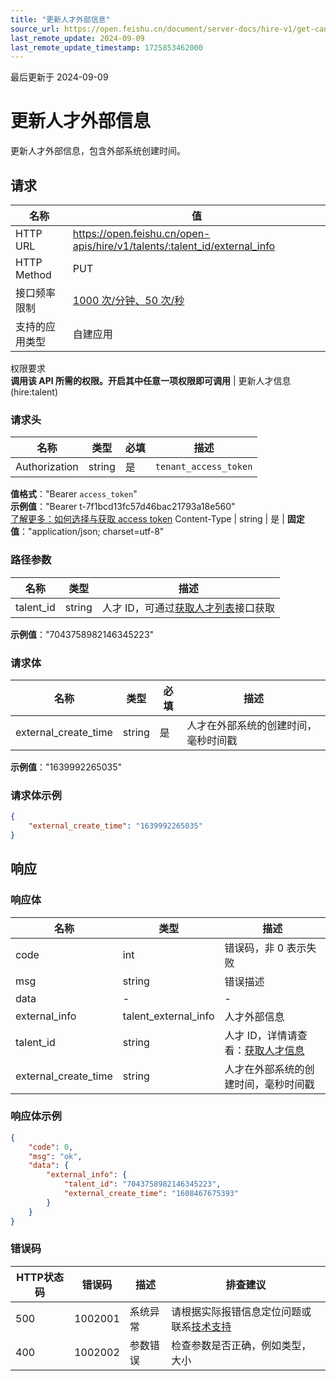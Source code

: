 ```yaml
---
title: "更新人才外部信息"
source_url: https://open.feishu.cn/document/server-docs/hire-v1/get-candidates/import-external-system-information/update
last_remote_update: 2024-09-09
last_remote_update_timestamp: 1725853462000
---
```

最后更新于 2024-09-09

# 更新人才外部信息

更新人才外部信息，包含外部系统创建时间。

## 请求
名称 | 值
---|---
HTTP URL | https://open.feishu.cn/open-apis/hire/v1/talents/:talent_id/external_info
HTTP Method | PUT
接口频率限制 | [1000 次/分钟、50 次/秒](https://open.feishu.cn/document/ukTMukTMukTM/uUzN04SN3QjL1cDN)
支持的应用类型 | 自建应用
权限要求  
            **调用该 API 所需的权限。开启其中任意一项权限即可调用** | 更新人才信息(hire:talent)

### 请求头

名称 | 类型 | 必填 | 描述
--- | --- | --- | ---
Authorization | string | 是 | `tenant_access_token`  
**值格式**："Bearer `access_token`"  
**示例值**："Bearer t-7f1bcd13fc57d46bac21793a18e560"  
[了解更多：如何选择与获取 access token](https://open.feishu.cn/document/uAjLw4CM/ugTN1YjL4UTN24CO1UjN/trouble-shooting/how-to-choose-which-type-of-token-to-use)
Content-Type | string | 是 | **固定值**："application/json; charset=utf-8"

### 路径参数

名称 | 类型 | 描述
--- | --- | ---
talent_id | string | 人才 ID，可通过[获取人才列表](https://open.feishu.cn/document/ukTMukTMukTM/uMzM1YjLzMTN24yMzUjN/hire-v1/talent/list)接口获取  
**示例值**："7043758982146345223"

### 请求体

名称 | 类型 | 必填 | 描述
--- | --- | --- | ---
external_create_time | string | 是 | 人才在外部系统的创建时间，毫秒时间戳  
**示例值**："1639992265035"

### 请求体示例
```json
{
    "external_create_time": "1639992265035"
}
```

## 响应

### 响应体

名称 | 类型 | 描述
--- | --- | ---
code | int | 错误码，非 0 表示失败
msg | string | 错误描述
data | \- | \-
external_info | talent_external_info | 人才外部信息
talent_id | string | 人才 ID，详情请查看：[获取人才信息](https://open.feishu.cn/document/ukTMukTMukTM/uMzM1YjLzMTN24yMzUjN/hire-v1/talent/get)
external_create_time | string | 人才在外部系统的创建时间，毫秒时间戳

### 响应体示例
```json
{
    "code": 0,
    "msg": "ok",
    "data": {
        "external_info": {
            "talent_id": "7043758982146345223",
            "external_create_time": "1608467675393"
        }
    }
}
```

### 错误码

HTTP状态码 | 错误码 | 描述 | 排查建议
--- | --- | --- | ---
500 | 1002001 | 系统异常 | 请根据实际报错信息定位问题或联系[技术支持](https://applink.feishu.cn/TLJpeNdW)
400 | 1002002 | 参数错误 | 检查参数是否正确，例如类型，大小
